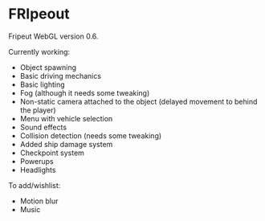 # FRIpeout
Fripeut WebGL version 0.6.

Currently working:
* Object spawning
* Basic driving mechanics
* Basic lighting
* Fog (although it needs some tweaking)
* Non-static camera attached to the object (delayed movement to behind the player)
* Menu with vehicle selection
* Sound effects
* Collision detection (needs some tweaking)
* Added ship damage system
* Checkpoint system
* Powerups
* Headlights

To add/wishlist:
* Motion blur
* Music